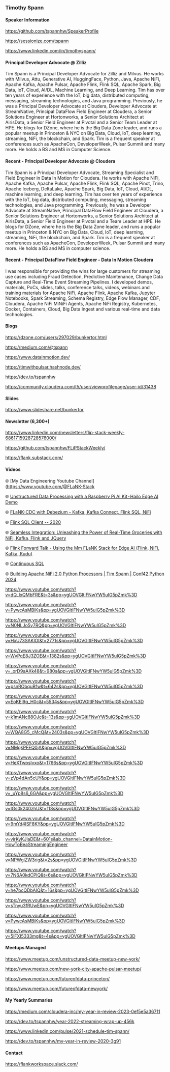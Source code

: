 ### Timothy Spann


#### Speaker Information

https://github.com/tspannhw/SpeakerProfile

https://sessionize.com/tspann

https://www.linkedin.com/in/timothyspann/


#### Principal Developer Advocate @ Zilliz

Tim Spann is a Principal Developer Advocate for Zilliz and Milvus. He works with Milvus, Attu, Generative AI, HuggingFace, Python, Java, Apache NiFi, Apache Kafka, Apache Pulsar, Apache Flink, Flink SQL, Apache Spark, Big Data, IoT, Cloud, AI/DL, Machine Learning, and Deep Learning. Tim has over ten years of experience with the IoT, big data, distributed computing, messaging, streaming technologies, and Java programming. Previously, he was a Principal Developer Advocate at Cloudera, Developer Advocate at StreamNative, Principal DataFlow Field Engineer at Cloudera, a Senior Solutions Engineer at Hortonworks, a Senior Solutions Architect at AirisData, a Senior Field Engineer at Pivotal and a Senior Team Leader at HPE. He blogs for DZone, where he is the Big Data Zone leader, and runs a popular meetup in Princeton & NYC on Big Data, Cloud, IoT, deep learning, streaming, NiFi, the blockchain, and Spark. Tim is a frequent speaker at conferences such as ApacheCon, DeveloperWeek, Pulsar Summit and many more. He holds a BS and MS in Computer Science.


#### Recent - Principal Developer Advocate @ Cloudera

Tim Spann is a Principal Developer Advocate, Streaming Specialist and Field Engineer in Data In Motion for Cloudera.  He works with Apache NiFi, Apache Kafka, Apache Pulsar, Apache Flink, Flink SQL, Apache Pinot, Trino, Apache Iceberg, DeltaLake, Apache Spark, Big Data, IoT, Cloud, AI/DL, machine learning, and deep learning. Tim has over ten years of experience with the IoT, big data, distributed computing, messaging, streaming technologies, and Java programming. Previously, he was a Developer Advocate at StreamNative, Principal DataFlow Field Engineer at Cloudera, a Senior Solutions Engineer at Hortonworks, a Senior Solutions Architect at AirisData, a Senior Field Engineer at Pivotal and a Team Leader at HPE. He blogs for DZone, where he is the Big Data Zone leader, and runs a popular meetup in Princeton & NYC on Big Data, Cloud, IoT, deep learning, streaming, NiFi, the blockchain, and Spark. Tim is a frequent speaker at conferences such as ApacheCon, DeveloperWeek, Pulsar Summit and many more. He holds a BS and MS in computer science.

#### Recent - Principal DataFlow Field Engineer - Data In Motion Cloudera

I was responsible for providing the wins for large customers for streaming use cases including Fraud Detection, Predictive Maintenance, Change Data Capture and Real-Time Event Streaming Pipelines. I developed demos, materials, PoCs, slides, talks, conference talks, videos, webinars and training materials for Apache NiFi, Apache Flink, Apache Kafka, Jupyter Notebooks, Spark Streaming, Schema Registry, Edge Flow Manager, CDF, Cloudera, Apache NiFi MiNiFi Agents, Apache NiFi Registry, Kubernetes, Docker, Containers, Cloud, Big Data Ingest and various real-time and data technologies.


#### Blogs

https://dzone.com/users/297029/bunkertor.html

https://medium.com/@tspann

https://www.datainmotion.dev/

https://timwithpulsar.hashnode.dev/

https://dev.to/tspannhw

https://community.cloudera.com/t5/user/viewprofilepage/user-id/31438


#### Slides

https://www.slideshare.net/bunkertor


#### Newsletter (6,300+)

https://www.linkedin.com/newsletters/flip-stack-weekly-6861715928728576000/

https://github.com/tspannhw/FLiPStackWeekly/

https://flank.substack.com/


#### Videos


🌐 [My Data Engineering Youtube Channel](https://www.youtube.com/@FLaNK-Stack<br/>

🌐 [Unstructured Data Processing with a Raspberry Pi AI Kit - Hailo Edge AI Demo](https://www.youtube.com/watch?v=tZFJ1DDkD1Q)<br/>

🌐 [FLaNK-CDC with Debezium - Kafka, Kafka Connect, Flink SQL, NiFi](https://www.youtube.com/watch?v=NPWglZW3rig)<br/>

🌐 [Flink SQL Client -- 2020](https://www.youtube.com/watch?v=7cuQgmi4Ufs)<br/>

🌐 [Seamless Integration: Unleashing the Power of Real-Time Groceries with NiFi, Kafka, Flink and JQuery](https://www.youtube.com/watch?v=_uYp8s6_6GA)<br/>

🌐 [Flink Forward Talk - Using the Mm FLaNK Stack for Edge AI (Flink, NiFi, Kafka, Kudu)](https://www.youtube.com/watch?v=qyC2UXf1XdY)<br/>

🌐 [Continuous SQL](https://www.youtube.com/watch?v=k1mANc88OJc)<br/>

🌐 [Building Apache NiFi 2.0 Python Processors | Tim Spann | Conf42 Python 2024](https://www.youtube.com/watch?v=awxzG7laWx4&t=1080s&ab_channel=Conf42)<br/>

https://www.youtube.com/watch?v=dQ_IxQMbFRE&t=3s&pp=ygUOVGltIFNwYW5uIG5pZmk%3D

https://www.youtube.com/watch?v=PywcAsMBiKs&pp=ygUOVGltIFNwYW5uIG5pZmk%3D

https://www.youtube.com/watch?v=N0NLJo5y7RQ&pp=ygUOVGltIFNwYW5uIG5pZmk%3D

https://www.youtube.com/watch?v=HxU73SAKlOI&t=2771s&pp=ygUOVGltIFNwYW5uIG5pZmk%3D

https://www.youtube.com/watch?v=WvPqE8J3ZOE&t=1382s&pp=ygUOVGltIFNwYW5uIG5pZmk%3D

https://www.youtube.com/watch?v=_orD9aAXk48&t=980s&pp=ygUOVGltIFNwYW5uIG5pZmk%3D

https://www.youtube.com/watch?v=psnRObquBfw&t=642s&pp=ygUOVGltIFNwYW5uIG5pZmk%3D

https://www.youtube.com/watch?v=EoKEl9q_H0c&t=5534s&pp=ygUOVGltIFNwYW5uIG5pZmk%3D

https://www.youtube.com/watch?v=k1mANc88OJc&t=13s&pp=ygUOVGltIFNwYW5uIG5pZmk%3D

https://www.youtube.com/watch?v=WQA8G5_cMcQ&t=2403s&pp=ygUOVGltIFNwYW5uIG5pZmk%3D

https://www.youtube.com/watch?v=NMgkPFEQ0jA&pp=ygUOVGltIFNwYW5uIG5pZmk%3D

https://www.youtube.com/watch?v=HeXTwpsIvxo&t=1766s&pp=ygUOVGltIFNwYW5uIG5pZmk%3D

https://www.youtube.com/watch?v=zVp4dAn5cUY&pp=ygUOVGltIFNwYW5uIG5pZmk%3D

https://www.youtube.com/watch?v=_uYp8s6_6GA&pp=ygUOVGltIFNwYW5uIG5pZmk%3D

https://www.youtube.com/watch?v=IGs0k240zhU&t=118s&pp=ygUOVGltIFNwYW5uIG5pZmk%3D

https://www.youtube.com/watch?v=9mYd4ISF8KY&pp=ygUOVGltIFNwYW5uIG5pZmk%3D

https://www.youtube.com/watch?v=virKyKJlaDE&t=601s&ab_channel=DatainMotion-HowToBeaStreamingEngineer

https://www.youtube.com/watch?v=NPWglZW3rig&t=2s&pp=ygUOVGltIFNwYW5uIG5pZmk%3D

https://www.youtube.com/watch?v=7N6A0kdCPlQ&t=6s&pp=ygUOVGltIFNwYW5uIG5pZmk%3D

https://www.youtube.com/watch?v=he7bcQDbAIQ&t=16s&pp=ygUOVGltIFNwYW5uIG5pZmk%3D

https://www.youtube.com/watch?v=sTnyu3fRUwE&pp=ygUOVGltIFNwYW5uIG5pZmk%3D

https://www.youtube.com/watch?v=PywcAsMBiKs&pp=ygUOVGltIFNwYW5uIG5pZmk%3D

https://www.youtube.com/watch?v=5lFXI5333mg&t=4s&pp=ygUOVGltIFNwYW5uIG5pZmk%3D


#### Meetups Managed

https://www.meetup.com/unstructured-data-meetup-new-york/

https://www.meetup.com/new-york-city-apache-pulsar-meetup/

https://www.meetup.com/futureofdata-princeton/

https://www.meetup.com/futureofdata-newyork/


#### My Yearly Summaries

https://medium.com/cloudera-inc/my-year-in-review-2023-0ef5e5a36711

https://dev.to/tspannhw/year-2022-streaming-wrap-up-456k

https://www.linkedin.com/pulse/2021-schedule-tim-spann/

https://dev.to/tspannhw/my-year-in-review-2020-3g91



#### Contact

https://flankworkspace.slack.com/
